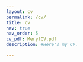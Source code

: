 ```yaml
---
layout: cv
permalink: /cv/
title: cv
nav: true
nav_order: 5
cv_pdf: MerylCV.pdf
description: #Here's my CV.

---
```

